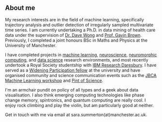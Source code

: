 ## About me

My research interests are in the field of machine learning, specifically trajectory analysis and outlier detection of irregularly sampled multivariate time series. I am currently undertaking a Ph.D. in data mining of health care data under the supervision of [Dr. Dave Wong](https://personalpages.manchester.ac.uk/staff/david.wong/) and [Prof. Gavin Brown](http://www.cs.man.ac.uk/~gbrown/). Previously, I completed a joint honours BSc in Maths and Physics at the University of Manchester. 

I have completed projects in [machine learning](https://github.com/sara-es/murmur-mia-physionet2022), [neuroscience](https://lsens.epfl.ch/), [neuromorphic computing](http://apt.cs.manchester.ac.uk/projects/SpiNNaker/), and [data science](https://www.ggdot.org/) research environments, and most recently undertook a Royal Society studentship with [IBM Research Daresbury](http://research.ibm.com/labs/uk/machinelearning.html). I have served as a [Widening Participation fellow](https://www.manchester.ac.uk/discover/social-responsibility/widening-participation/) at the university and have organised community and science communication events such as the [JBCA Machine Learning workshop](https://jbca-machinelearning.github.io/workshop.html) and [Pint of Science](https://pintofscience.co.uk/event/pint-of-physics).

I'm an armchair pundit on policy of all types and a geek about data visualisation. I also think emerging computing technologies like phase change memory, spintronics, and quantum computing are really cool. I enjoy rock climbing and play the violin, but am particularly good at neither.

Get in touch with me via email at sara.summerton(at)manchester.ac.uk.
